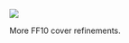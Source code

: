 ![](https://db-feed.s3.amazonaws.com/legacy/Screen_Shot_2019_03_08_at_9_37_16_AM-1552055869658.png)

More FF10 cover refinements.
